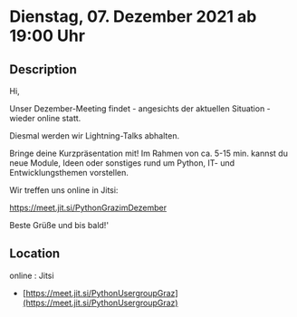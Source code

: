 # Dienstag, 07. Dezember 2021 ab 19:00 Uhr

## Description

Hi,

Unser Dezember-Meeting findet - angesichts der aktuellen Situation - wieder online statt.

Diesmal werden wir Lightning-Talks abhalten.

Bringe deine Kurzpräsentation mit!
Im Rahmen von ca. 5-15 min. kannst du neue Module, Ideen oder sonstiges rund um Python, IT- und Entwicklungsthemen vorstellen.

Wir treffen uns online in Jitsi: 

https://meet.jit.si/PythonGrazimDezember

Beste Grüße und bis bald!'

## Location

online : Jitsi

- [https://meet.jit.si/PythonUsergroupGraz](https://meet.jit.si/PythonUsergroupGraz)

